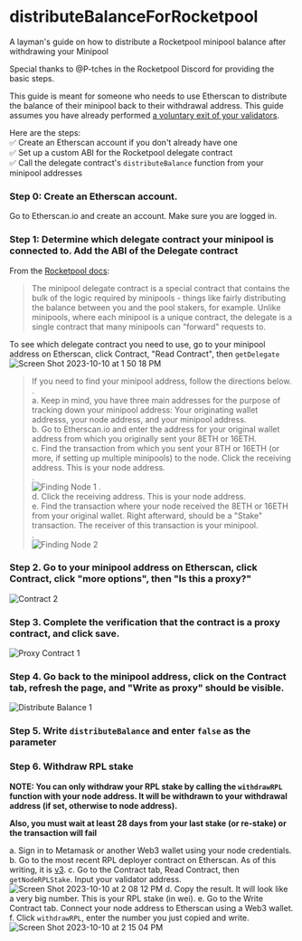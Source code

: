 # distributeBalanceForRocketpool
A layman's guide on how to distribute a Rocketpool minipool balance after withdrawing your Minipool

Special thanks to @P-tches in the Rocketpool Discord for providing the basic steps.


This guide is meant for someone who needs to use Etherscan to distribute the balance of their minipool back to their withdrawal address.
This guide assumes you have already performed [a voluntary exit of your validators](https://www.youtube.com/watch?v=KoBAacMWA_k).

Here are the steps:</br>
✅ Create an Etherscan account if you don't already have one </br>
✅ Set up a custom ABI for the Rocketpool delegate contract </br>
✅ Call the delegate contract's `distributeBalance` function from your minipool addresses </br>

### Step 0: Create an Etherscan account.
Go to Etherscan.io and create an account. Make sure you are logged in.

### Step 1: Determine which delegate contract your minipool is connected to. Add the ABI of the Delegate contract
From the [Rocketpool docs](https://docs.rocketpool.net/guides/node/minipools/delegates.html#upgrading-your-delegate):
> The minipool delegate contract is a special contract that contains the bulk of the logic required by minipools - things like fairly distributing the balance between you and the pool stakers, for example. Unlike minipools, where each minipool is a unique contract, the delegate is a single contract that many minipools can "forward" requests to.

To see which delegate contract you need to use, go to your minipool address on Etherscan, click Contract, "Read Contract", then `getDelegate`
![Screen Shot 2023-10-10 at 1 50 18 PM](https://github.com/lieberscott/distributeBalanceForRocketpool/assets/26235414/aa8338a8-df73-4898-ab8f-5174e82b946e)

> If you need to find your minipool address, follow the directions below.<br/>
> .<br/>
> a. Keep in mind, you have three main addresses for the purpose of tracking down your minipool address: Your originating wallet addresss, your node address, and your minipool address. <br/>
> b. Go to Etherscan.io and enter the address for your original wallet address from which you originally sent your 8ETH or 16ETH.<br/>
> c. Find the transaction from which you sent your 8TH or 16ETH (or more, if setting up multiple minipools) to the node. Click the receiving address. This is your node address.<br/>
> .<br/>
> ![Finding Node 1](https://github.com/lieberscott/distributeBalanceForRocketpool/assets/26235414/4806c4d7-3ba3-460a-9dce-5a3dbb259eb0)
> .<br/>
> d. Click the receiving address. This is your node address.<br/>
> e. Find the transaction where your node received the 8ETH or 16ETH from your original wallet. Right afterward, should be a "Stake" transaction. The receiver of this transaction is your minipool.<br/>
> .<br/>
> ![Finding Node 2](https://github.com/lieberscott/distributeBalanceForRocketpool/assets/26235414/41973233-1284-4ba9-8a1f-e6e4bd6bb884)

### Step 2. Go to your minipool address on Etherscan, click Contract, click "more options", then "Is this a proxy?"
![Contract 2](https://github.com/lieberscott/distributeBalanceForRocketpool/assets/26235414/97723dc0-b56d-4b55-ae28-b12c8f2d27c7)

### Step 3. Complete the verification that the contract is a proxy contract, and click save.
![Proxy Contract 1](https://github.com/lieberscott/distributeBalanceForRocketpool/assets/26235414/b9c30d5e-c5b6-4d64-b310-5addaf668773)

### Step 4. Go back to the minipool address, click on the Contract tab, refresh the page, and "Write as proxy" should be visible.
![Distribute Balance 1](https://github.com/lieberscott/distributeBalanceForRocketpool/assets/26235414/f7c94cd2-b13f-4b7b-b28e-bd00c09934f0)

### Step 5. Write `distributeBalance` and enter `false` as the parameter

### Step 6. Withdraw RPL stake
**NOTE: You can only withdraw your RPL stake by calling the `withdrawRPL` function with your node address. It will be withdrawn to your withdrawal address (if set, otherwise to node address).**

**Also, you must wait at least 28 days from your last stake (or re-stake) or the transaction will fail**


a. Sign in to Metamask or another Web3 wallet using your node credentials.
b. Go to the most recent RPL deployer contract on Etherscan. As of this writing, it is [v3](https://etherscan.io/address/0x0d8d8f8541b12a0e1194b7cc4b6d954b90ab82ec#code).
c. Go to the Contract tab, Read Contract, then `getNodeRPLStake`. Input your validator address.
![Screen Shot 2023-10-10 at 2 08 12 PM](https://github.com/lieberscott/distributeBalanceForRocketpool/assets/26235414/04468c65-6016-44fa-974c-4ef9853e0397)
d. Copy the result. It will look like a very big number. This is your RPL stake (in wei).
e. Go to the Write Contract tab. Connect your node address to Etherscan using a Web3 wallet.
f. Click `withdrawRPL`, enter the number you just copied and write.
![Screen Shot 2023-10-10 at 2 15 04 PM](https://github.com/lieberscott/distributeBalanceForRocketpool/assets/26235414/6506d879-76d3-4b6d-8cdf-6d850e2f379c)

